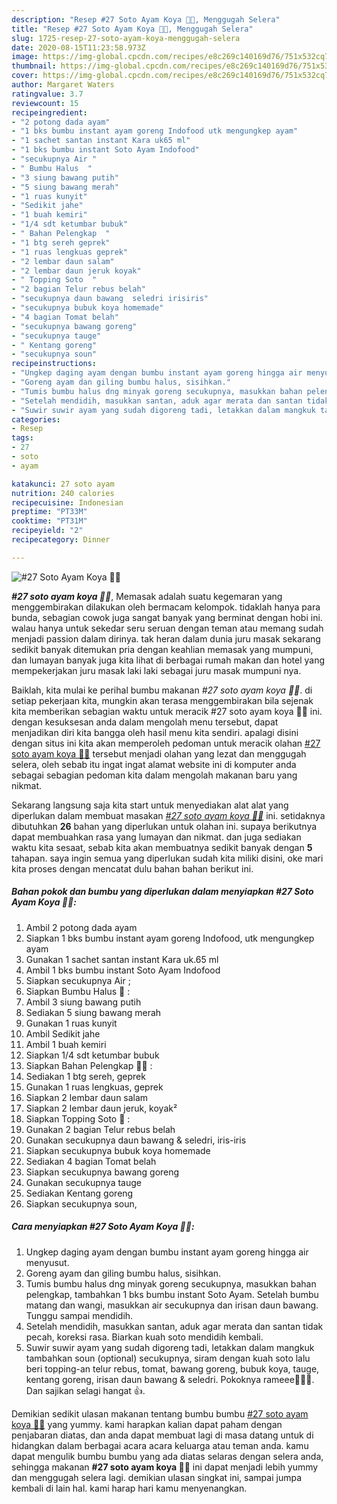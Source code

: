 ```yaml
---
description: "Resep #27 Soto Ayam Koya 🐔🥣, Menggugah Selera"
title: "Resep #27 Soto Ayam Koya 🐔🥣, Menggugah Selera"
slug: 1725-resep-27-soto-ayam-koya-menggugah-selera
date: 2020-08-15T11:23:58.973Z
image: https://img-global.cpcdn.com/recipes/e8c269c140169d76/751x532cq70/27-soto-ayam-koya-🐔🥣-foto-resep-utama.jpg
thumbnail: https://img-global.cpcdn.com/recipes/e8c269c140169d76/751x532cq70/27-soto-ayam-koya-🐔🥣-foto-resep-utama.jpg
cover: https://img-global.cpcdn.com/recipes/e8c269c140169d76/751x532cq70/27-soto-ayam-koya-🐔🥣-foto-resep-utama.jpg
author: Margaret Waters
ratingvalue: 3.7
reviewcount: 15
recipeingredient:
- "2 potong dada ayam"
- "1 bks bumbu instant ayam goreng Indofood utk mengungkep ayam"
- "1 sachet santan instant Kara uk65 ml"
- "1 bks bumbu instant Soto Ayam Indofood"
- "secukupnya Air "
- " Bumbu Halus  "
- "3 siung bawang putih"
- "5 siung bawang merah"
- "1 ruas kunyit"
- "Sedikit jahe"
- "1 buah kemiri"
- "1/4 sdt ketumbar bubuk"
- " Bahan Pelengkap  "
- "1 btg sereh geprek"
- "1 ruas lengkuas geprek"
- "2 lembar daun salam"
- "2 lembar daun jeruk koyak"
- " Topping Soto  "
- "2 bagian Telur rebus belah"
- "secukupnya daun bawang  seledri irisiris"
- "secukupnya bubuk koya homemade"
- "4 bagian Tomat belah"
- "secukupnya bawang goreng"
- "secukupnya tauge"
- " Kentang goreng"
- "secukupnya soun"
recipeinstructions:
- "Ungkep daging ayam dengan bumbu instant ayam goreng hingga air menyusut."
- "Goreng ayam dan giling bumbu halus, sisihkan."
- "Tumis bumbu halus dng minyak goreng secukupnya, masukkan bahan pelengkap, tambahkan 1 bks bumbu instant Soto Ayam. Setelah bumbu matang dan wangi, masukkan air secukupnya dan irisan daun bawang. Tunggu sampai mendidih."
- "Setelah mendidih, masukkan santan, aduk agar merata dan santan tidak pecah, koreksi rasa. Biarkan kuah soto mendidih kembali."
- "Suwir suwir ayam yang sudah digoreng tadi, letakkan dalam mangkuk tambahkan soun (optional) secukupnya, siram dengan kuah soto lalu beri topping-an telur rebus, tomat, bawang goreng, bubuk koya, tauge, kentang goreng, irisan daun bawang &amp; seledri. Pokoknya rameee🤦‍♀️🤣. Dan sajikan selagi hangat 👍."
categories:
- Resep
tags:
- 27
- soto
- ayam

katakunci: 27 soto ayam 
nutrition: 240 calories
recipecuisine: Indonesian
preptime: "PT33M"
cooktime: "PT31M"
recipeyield: "2"
recipecategory: Dinner

---
```



![#27 Soto Ayam Koya 🐔🥣](https://img-global.cpcdn.com/recipes/e8c269c140169d76/751x532cq70/27-soto-ayam-koya-🐔🥣-foto-resep-utama.jpg)

<b><i>#27 soto ayam koya 🐔🥣</i></b>, Memasak adalah suatu kegemaran yang menggembirakan dilakukan oleh bermacam kelompok. tidaklah hanya para bunda, sebagian cowok juga sangat banyak yang berminat dengan hobi ini. walau hanya untuk sekedar seru seruan dengan teman atau memang sudah menjadi passion dalam dirinya. tak heran dalam dunia juru masak sekarang sedikit banyak ditemukan pria dengan keahlian memasak yang mumpuni, dan lumayan banyak juga kita lihat di berbagai rumah makan dan hotel yang mempekerjakan juru masak laki laki sebagai juru masak mumpuni nya.

Baiklah, kita mulai ke perihal bumbu makanan <i>#27 soto ayam koya 🐔🥣</i>. di setiap pekerjaan kita, mungkin akan terasa menggembirakan bila sejenak kita memberikan sebagian waktu untuk meracik #27 soto ayam koya 🐔🥣 ini. dengan kesuksesan anda dalam mengolah menu tersebut, dapat menjadikan diri kita bangga oleh hasil menu kita sendiri. apalagi disini dengan situs ini kita akan memperoleh pedoman untuk meracik olahan <u>#27 soto ayam koya 🐔🥣</u> tersebut menjadi olahan yang lezat dan menggugah selera, oleh sebab itu ingat ingat alamat website ini di komputer anda sebagai sebagian pedoman kita dalam mengolah makanan baru yang nikmat.




Sekarang langsung saja kita start untuk menyediakan alat alat yang diperlukan dalam membuat masakan <u><i>#27 soto ayam koya 🐔🥣</i></u> ini. setidaknya dibutuhkan <b>26</b> bahan yang diperlukan untuk olahan ini. supaya berikutnya dapat membuahkan rasa yang lumayan dan nikmat. dan juga sediakan waktu kita sesaat, sebab kita akan membuatnya sedikit banyak dengan <b>5</b> tahapan. saya ingin semua yang diperlukan sudah kita miliki disini, oke mari kita proses dengan mencatat dulu bahan bahan berikut ini.

<!--inarticleads1-->

##### Bahan pokok dan bumbu yang diperlukan dalam menyiapkan #27 Soto Ayam Koya 🐔🥣:

1. Ambil 2 potong dada ayam
1. Siapkan 1 bks bumbu instant ayam goreng Indofood, utk mengungkep ayam
1. Gunakan 1 sachet santan instant Kara uk.65 ml
1. Ambil 1 bks bumbu instant Soto Ayam Indofood
1. Siapkan secukupnya Air ;
1. Siapkan  Bumbu Halus 🧄 :
1. Ambil 3 siung bawang putih
1. Sediakan 5 siung bawang merah
1. Gunakan 1 ruas kunyit
1. Ambil Sedikit jahe
1. Ambil 1 buah kemiri
1. Siapkan 1/4 sdt ketumbar bubuk
1. Siapkan  Bahan Pelengkap 🌱🌿 :
1. Sediakan 1 btg sereh, geprek
1. Gunakan 1 ruas lengkuas, geprek
1. Siapkan 2 lembar daun salam
1. Siapkan 2 lembar daun jeruk, koyak²
1. Siapkan  Topping Soto 🍅 :
1. Gunakan 2 bagian Telur rebus belah
1. Gunakan secukupnya daun bawang &amp; seledri, iris-iris
1. Siapkan secukupnya bubuk koya homemade
1. Sediakan 4 bagian Tomat belah
1. Siapkan secukupnya bawang goreng
1. Gunakan secukupnya tauge
1. Sediakan  Kentang goreng
1. Siapkan secukupnya soun,




<!--inarticleads2-->

##### Cara menyiapkan #27 Soto Ayam Koya 🐔🥣:

1. Ungkep daging ayam dengan bumbu instant ayam goreng hingga air menyusut.
1. Goreng ayam dan giling bumbu halus, sisihkan.
1. Tumis bumbu halus dng minyak goreng secukupnya, masukkan bahan pelengkap, tambahkan 1 bks bumbu instant Soto Ayam. Setelah bumbu matang dan wangi, masukkan air secukupnya dan irisan daun bawang. Tunggu sampai mendidih.
1. Setelah mendidih, masukkan santan, aduk agar merata dan santan tidak pecah, koreksi rasa. Biarkan kuah soto mendidih kembali.
1. Suwir suwir ayam yang sudah digoreng tadi, letakkan dalam mangkuk tambahkan soun (optional) secukupnya, siram dengan kuah soto lalu beri topping-an telur rebus, tomat, bawang goreng, bubuk koya, tauge, kentang goreng, irisan daun bawang &amp; seledri. Pokoknya rameee🤦‍♀️🤣. Dan sajikan selagi hangat 👍.




Demikian sedikit ulasan makanan tentang bumbu bumbu <u>#27 soto ayam koya 🐔🥣</u> yang yummy. kami harapkan kalian dapat paham dengan penjabaran diatas, dan anda dapat membuat lagi di masa datang untuk di hidangkan dalam berbagai acara acara keluarga atau teman anda. kamu dapat mengulik bumbu bumbu yang ada diatas selaras dengan selera anda, sehingga makanan <b>#27 soto ayam koya 🐔🥣</b> ini dapat menjadi lebih yummy dan menggugah selera lagi. demikian ulasan singkat ini, sampai jumpa kembali di lain hal. kami harap hari kamu menyenangkan.
